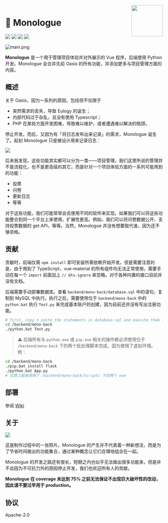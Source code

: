 <img src="https://i.loli.net/2020/04/11/YIQc1JMwU2LbSz5.png" align="right" width="100" height="100">

# 💬 Monologue

![](https://img.shields.io/badge/coverage-25%25-red?style=flat)
![](https://img.shields.io/badge/front-Vue.js-brightgreen?style=flat&logo=vue.js)
![](https://img.shields.io/badge/back-python-blue?style=flat&logo=python)
[![](https://img.shields.io/badge/wiki-clickhere-009688?style=flat)](https://book.sotap.org/#/monologue/index)

![main.png](https://i.loli.net/2020/04/11/CAD8nRzkWmxSFKU.png)

**Monologue** 是一个用于管理项目体验并对外展示的 Vue 程序，后端使用 Python 开发。Monologue 会合并先前 Oasis 的所有功能，并添加更多与项目管理方面的内容。

## 概述

关于 Oasis，因为一系列的原因，包括但不仅限于

- 突然需求的丢失，导致 Eulogy 的诞生；
- 内部代码过于杂乱，且没有使用 Typescript；
- PHP 在某些方面开发困难，导致难以维护，或者遭遇难以解决的瓶颈。

停止开发。而后，又因为有「将日志发布出来记录」的需求，Monologue 诞生了。起初 Monologue 只是被设计用来记录日志：

![](https://i.loli.net/2020/04/19/Z6lO7pRDrw8t9Mj.png)

后来我发现，这些功能其实都可以分为一类——项目管理。我们这里所说的管理并不是流程化，也不是更高级的其它，而是针对一个项目体验方面的一系列可能用到的功能：

- 投票
- 问卷
- 更新日志
- 等等

对于这些功能，我们可能常常会去使用不同的软件来实现。如果我们可以将这些功能整合到同一个平台上来使用，扩展性更高。例如，我们可以将问卷数据公开、支持投票数据的 get API，等等。当然，Monologue 并没有想要取代谁，因为还不够资格。

## 贡献

贡献时，前端仅需 `npm install` 即可安装所需依赖开始开发。但是需要注意的是，由于用到了 TypeScript，vue-material 的所有组件均无法正常使用，需要手动在每一个 `import` 前面加上 `// @ts-ignore` 来忽略。对于各种内置的接口目前并没有文档。

后端需要手动部署数据库。查看 `backend/mono-back/database.sql` 中的语句，复制到 MySQL 中执行。执行之后，需要使用位于 `backend/mono-back` 中的 `python.bat` 执行 `Test.py` 来完成基本账户的创建，因为目前还并没有写出注册功能。

```bash
# first, copy n paste the statements in database.sql and execute them in the mysql command prompt.
cd /backend/mono-back
./python.bat Test.py
```

> ⚠ 后端所有与 `python.exe` 或 `pip.exe` 相关的操作都必须使用位于 `/backend/mono-back` 下的两个批处理脚本完成，因为使用了虚拟环境。例：
```bash
cd /backend/mono-back
./pip.bat install flask
./python.bat App.py
# 实质上就是调用了 /backend/mono-back/Scripts 下的两个 exe
```

## 部署

参阅 [Wiki](https://book.sotap.org/#/monologue/deployment)

## 关于

![](https://i.loli.net/2020/04/22/HVgw5caiYed3Lxk.jpg)

这是制作过程中的一张照片。Monologue 的产生并不代表着一种新想法，而是为了节省时间做出的功能集合，通过某种概念让它们合理地组合在一起。

Monologue 的开发之路还有很长，短期之内也似乎无法做出很多功能来，但是并不会因为不可抗力外的原因停止开发，我们也欢迎所有人的贡献。

**Monologue 在 coverage 未达到 75% 之前无法保证不出现巨大破坏性的改动，因此请不要过早用于 production。**

## 协议

Apache-2.0
